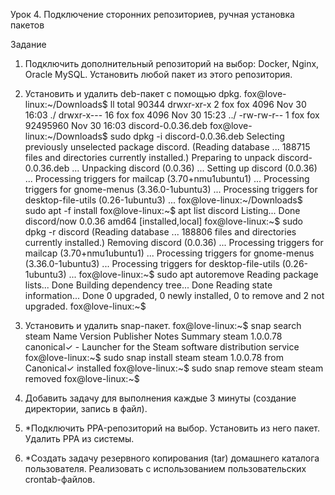 Урок 4. Подключение сторонних репозиториев, ручная установка пакетов

Задание

1. Подключить дополнительный репозиторий на выбор: Docker, Nginx, Oracle MySQL. Установить любой пакет из этого репозитория.

2. Установить и удалить deb-пакет с помощью dpkg.
fox@love-linux:~/Downloads$ ll
total 90344
drwxr-xr-x  2 fox fox     4096 Nov 30 16:03 ./
drwxr-x--- 16 fox fox     4096 Nov 30 15:23 ../
-rw-rw-r--  1 fox fox 92495960 Nov 30 16:03 discord-0.0.36.deb
fox@love-linux:~/Downloads$ sudo dpkg -i discord-0.0.36.deb
Selecting previously unselected package discord.
(Reading database ... 188715 files and directories currently installed.)
Preparing to unpack discord-0.0.36.deb ...
Unpacking discord (0.0.36) ...
Setting up discord (0.0.36) ...
Processing triggers for mailcap (3.70+nmu1ubuntu1) ...
Processing triggers for gnome-menus (3.36.0-1ubuntu3) ...
Processing triggers for desktop-file-utils (0.26-1ubuntu3) ...
fox@love-linux:~/Downloads$ sudo apt -f install
fox@love-linux:~$ apt list discord
Listing... Done
discord/now 0.0.36 amd64 [installed,local]
fox@love-linux:~$ sudo dpkg -r discord
(Reading database ... 188806 files and directories currently installed.)
Removing discord (0.0.36) ...
Processing triggers for mailcap (3.70+nmu1ubuntu1) ...
Processing triggers for gnome-menus (3.36.0-1ubuntu3) ...
Processing triggers for desktop-file-utils (0.26-1ubuntu3) ...
fox@love-linux:~$ sudo apt autoremove
Reading package lists... Done
Building dependency tree... Done
Reading state information... Done
0 upgraded, 0 newly installed, 0 to remove and 2 not upgraded.
fox@love-linux:~$ 

3. Установить и удалить snap-пакет.
fox@love-linux:~$ snap search steam
Name                       Version     Publisher        Notes  Summary
steam                      1.0.0.78    canonical✓       -      Launcher for the Steam software distribution service
fox@love-linux:~$ sudo snap install steam
steam 1.0.0.78 from Canonical✓ installed
fox@love-linux:~$ sudo snap remove steam
steam removed
fox@love-linux:~$ 

4. Добавить задачу для выполнения каждые 3 минуты (создание директории, запись в файл).

5. *Подключить PPA-репозиторий на выбор. Установить из него пакет. Удалить PPA из системы.

6. *Создать задачу резервного копирования (tar) домашнего каталога пользователя. Реализовать с использованием пользовательских crontab-файлов.


